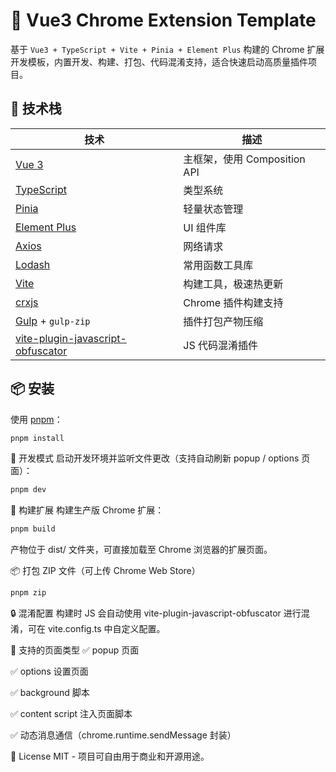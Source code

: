 # 🚀 Vue3 Chrome Extension Template

基于 `Vue3 + TypeScript + Vite + Pinia + Element Plus` 构建的 Chrome 扩展开发模板，内置开发、构建、打包、代码混淆支持，适合快速启动高质量插件项目。

## 🧱 技术栈

| 技术         | 描述                                     |
|--------------|------------------------------------------|
| [Vue 3](https://vuejs.org/) | 主框架，使用 Composition API |
| [TypeScript](https://www.typescriptlang.org/) | 类型系统 |
| [Pinia](https://pinia.vuejs.org/) | 轻量状态管理 |
| [Element Plus](https://element-plus.org/) | UI 组件库 |
| [Axios](https://axios-http.com/) | 网络请求 |
| [Lodash](https://lodash.com/) | 常用函数工具库 |
| [Vite](https://vitejs.dev/) | 构建工具，极速热更新 |
| [crxjs](https://github.com/crxjs/chrome-extension-tools) | Chrome 插件构建支持 |
| [Gulp](https://gulpjs.com/) + `gulp-zip` | 插件打包产物压缩 |
| [vite-plugin-javascript-obfuscator](https://github.com/javascript-obfuscator/javascript-obfuscator) | JS 代码混淆插件 |

## 📦 安装

使用 [pnpm](https://pnpm.io/)：

```bash
pnpm install
```

🧪 开发模式
启动开发环境并监听文件更改（支持自动刷新 popup / options 页面）：
```bash
pnpm dev
```

🚀 构建扩展
构建生产版 Chrome 扩展：
```bash
pnpm build
```
产物位于 dist/ 文件夹，可直接加载至 Chrome 浏览器的扩展页面。

📦 打包 ZIP 文件（可上传 Chrome Web Store）
```bash
pnpm zip
```
🔒 混淆配置
构建时 JS 会自动使用 vite-plugin-javascript-obfuscator 进行混淆，可在 vite.config.ts 中自定义配置。

🧩 支持的页面类型
✅ popup 页面

✅ options 设置页面

✅ background 脚本

✅ content script 注入页面脚本

✅ 动态消息通信（chrome.runtime.sendMessage 封装）

📄 License
MIT - 项目可自由用于商业和开源用途。